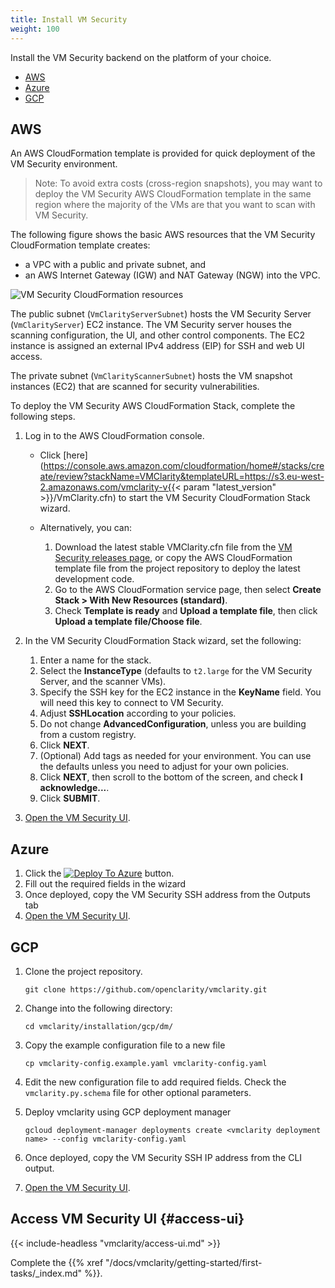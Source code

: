 ```yaml
---
title: Install VM Security
weight: 100
---
```


Install the VM Security backend on the platform of your choice.

- [AWS](#aws)
- [Azure](#azure)
- [GCP](#gcp)

## AWS

An AWS CloudFormation template is provided for quick deployment of the VM Security environment.

> Note: To avoid extra costs (cross-region snapshots), you may want to deploy the VM Security AWS CloudFormation template in the same region where the majority of the VMs are that you want to scan with VM Security.

The following figure shows the basic AWS resources that the VM Security CloudFormation template creates:

- a VPC with a public and private subnet, and
- an AWS Internet Gateway (IGW) and NAT Gateway (NGW) into the VPC.

![VM Security CloudFormation resources](vmclarity-cf-basic.svg)

The public subnet (`VmClarityServerSubnet`) hosts the VM Security Server (`VmClarityServer`) EC2 instance. The VM Security server houses the scanning configuration, the UI, and other control components. The EC2 instance is assigned an external IPv4 address (EIP) for SSH and web UI access.

The private subnet (`VmClarityScannerSubnet`) hosts the VM snapshot instances (EC2) that are scanned for security vulnerabilities.

To deploy the VM Security AWS CloudFormation Stack, complete the following steps.

1. Log in to the AWS CloudFormation console.

    - Click [here](https://console.aws.amazon.com/cloudformation/home#/stacks/create/review?stackName=VMClarity&templateURL=https://s3.eu-west-2.amazonaws.com/vmclarity-v{{< param "latest_version" >}}/VmClarity.cfn) to start the VM Security CloudFormation Stack wizard.
    - Alternatively, you can:

        1. Download the latest stable VMClarity.cfn file from the [VM Security releases page](https://github.com/openclarity/vmclarity/releases), or copy the AWS CloudFormation template file from the project repository to deploy the latest development code.
        1. Go to the AWS CloudFormation service page, then select **Create Stack > With New Resources (standard)**.
        1. Check **Template is ready** and **Upload a template file**, then click **Upload a template file/Choose file**.

1. In the VM Security CloudFormation Stack wizard, set the following:

    1. Enter a name for the stack.
    1. Select the **InstanceType** (defaults to `t2.large` for the VM Security Server, and the scanner VMs).
    1. Specify the SSH key for the EC2 instance in the **KeyName** field. You will need this key to connect to VM Security.
    1. Adjust **SSHLocation** according to your policies.
    1. Do not change **AdvancedConfiguration**, unless you are building from a custom registry.
    1. Click **NEXT**.
    1. (Optional) Add tags as needed for your environment.  You can use the defaults unless you need to adjust for your own policies.
    1. Click **NEXT**, then scroll to the bottom of the screen, and check **I acknowledge...**.
    1. Click **SUBMIT**.

1. [Open the VM Security UI](#access-ui).

## Azure

1. Click the [![Deploy To Azure](https://docs.microsoft.com/en-us/azure/templates/media/deploy-to-azure.svg)](https://portal.azure.com/#blade/Microsoft_Azure_CreateUIDef/CustomDeploymentBlade/uri/https%3A%2F%2Fraw.githubusercontent.com%2Fopenclarity%2Fvmclarity%2Fazure_installer%2Finstallation%2Fazure%2Fvmclarity.json/uiFormDefinitionUri/https%3A%2F%2Fraw.githubusercontent.com%2Fopenclarity%2Fvmclarity%2Fazure_installer%2Finstallation%2Fazure%2Fvmclarity-UI.json) button.
2. Fill out the required fields in the wizard
3. Once deployed, copy the VM Security SSH address from the Outputs tab
1. [Open the VM Security UI](#access-ui).

## GCP

1. Clone the project repository.

    ```shell
    git clone https://github.com/openclarity/vmclarity.git
    ```

1. Change into the following directory:

    ```shell
    cd vmclarity/installation/gcp/dm/
    ```

1. Copy the example configuration file to a new file

    ```shell
    cp vmclarity-config.example.yaml vmclarity-config.yaml
    ```

1. Edit the new configuration file to add required fields. Check the `vmclarity.py.schema` file for other optional parameters.
1. Deploy vmclarity using GCP deployment manager

   ```shell
   gcloud deployment-manager deployments create <vmclarity deployment name> --config vmclarity-config.yaml
   ```

1. Once deployed, copy the VM Security SSH IP address from the CLI output.
1. [Open the VM Security UI](#access-ui).

## Access VM Security UI {#access-ui}

{{< include-headless "vmclarity/access-ui.md" >}}

Complete the {{% xref "/docs/vmclarity/getting-started/first-tasks/_index.md" %}}.
